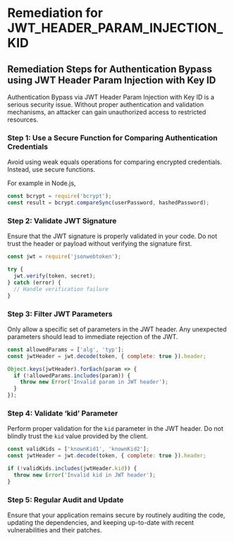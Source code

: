 # Remediation for JWT_HEADER_PARAM_INJECTION_KID

## Remediation Steps for Authentication Bypass using JWT Header Param Injection with Key ID

Authentication Bypass via JWT Header Param Injection with Key ID is a serious security issue. Without proper authentication and validation mechanisms, an attacker can gain unauthorized access to restricted resources.

### Step 1: Use a Secure Function for Comparing Authentication Credentials 

Avoid using weak equals operations for comparing encrypted credentials. Instead, use secure functions.

For example in Node.js,
```javascript
const bcrypt = require('bcrypt');
const result = bcrypt.compareSync(userPassword, hashedPassword);
```

### Step 2: Validate JWT Signature

Ensure that the JWT signature is properly validated in your code. Do not trust the header or payload without verifying the signature first.

```javascript
const jwt = require('jsonwebtoken');

try {
  jwt.verify(token, secret);
} catch (error) {
  // Handle verification failure
}
```

### Step 3: Filter JWT Parameters

Only allow a specific set of parameters in the JWT header. Any unexpected parameters should lead to immediate rejection of the JWT.

```javascript
const allowedParams = ['alg', 'typ'];
const jwtHeader = jwt.decode(token, { complete: true }).header;

Object.keys(jwtHeader).forEach(param => {
  if (!allowedParams.includes(param)) {
    throw new Error('Invalid param in JWT header');
  }
});
```

### Step 4: Validate ‘kid’ Parameter

Perform proper validation for the `kid` parameter in the JWT header. Do not blindly trust the `kid` value provided by the client.

```javascript
const validKids = ['knownKid1', 'knownKid2'];
const jwtHeader = jwt.decode(token, { complete: true }).header;

if (!validKids.includes(jwtHeader.kid)) {
  throw new Error('Invalid kid in JWT header');
}
```

### Step 5: Regular Audit and Update

Ensure that your application remains secure by routinely auditing the code, updating the dependencies, and keeping up-to-date with recent vulnerabilities and their patches.